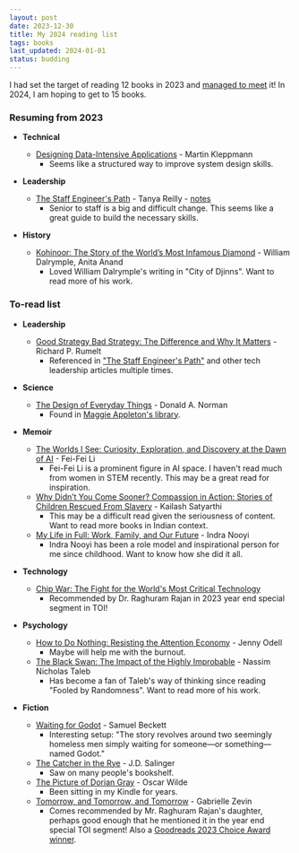 ```yaml
---
layout: post
date: 2023-12-30
title: My 2024 reading list
tags: books
last_updated: 2024-01-01
status: budding
---
```


I had set the target of reading 12 books in 2023 and [managed to meet](https://www.goodreads.com/user_challenges/46041049) it! In 2024, I am hoping to get to 15 books.

### Resuming from 2023

* **Technical**
  * [Designing Data-Intensive Applications](https://www.oreilly.com/library/view/designing-data-intensive-applications/9781491903063/) - Martin Kleppmann
    * Seems like a structured way to improve system design skills.

* **Leadership**
  * [The Staff Engineer's Path](https://www.oreilly.com/library/view/the-staff-engineers/9781098118723/) - Tanya Reilly - [notes](/staff-engineers-path)
    * Senior to staff is a big and difficult change. This seems like a great guide to build the necessary skills.

* **History**
  * [Kohinoor: The Story of the World’s Most Infamous Diamond](https://www.goodreads.com/book/show/33391999-kohinoor) - William Dalrymple, Anita Anand
    * Loved William Dalrymple's writing in  "City of Djinns". Want to read more of his work.


### To-read list

* **Leadership**
  * [Good Strategy Bad Strategy: The Difference and Why It Matters](https://www.goodreads.com/book/show/11721966-good-strategy-bad-strategy) - Richard P. Rumelt
    * Referenced in ["The Staff Engineer's Path"](/staff-engineers-path) and other tech leadership articles multiple times.

* **Science**
  * [The Design of Everyday Things](https://www.goodreads.com/book/show/840.The_Design_of_Everyday_Things) - Donald A. Norman
    * Found in [Maggie Appleton's library](https://maggieappleton.com/library).

* **Memoir**
  * [The Worlds I See: Curiosity, Exploration, and Discovery at the Dawn of AI](https://www.goodreads.com/book/show/144405196-the-worlds-i-see) - Fei-Fei Li
    * Fei-Fei Li is a prominent figure in AI space. I haven't read much from women in STEM recently. This may be a great read for inspiration.
  * [Why Didn’t You Come Sooner? Compassion in Action: Stories of Children Rescued From Slavery](https://amzn.eu/d/3AhgEZq) - Kailash Satyarthi
    * This may be a difficult read given the seriousness of content. Want to read more books in Indian context.
  * [My Life in Full: Work, Family, and Our Future](https://www.goodreads.com/book/show/57499853-my-life-in-full) - Indra Nooyi
    * Indra Nooyi has been a role model and inspirational person for me since childhood. Want to know how she did it all.

* **Technology**
  * [Chip War: The Fight for the World's Most Critical Technology](https://www.goodreads.com/book/show/60321447-chip-war)
    * Recommended by Dr. Raghuram Rajan in 2023 year end special segment in TOI!

* **Psychology**
  * [How to Do Nothing: Resisting the Attention Economy](https://www.goodreads.com/book/show/42771901-how-to-do-nothing) - Jenny Odell
    * Maybe will help me with the burnout.
  * [The Black Swan: The Impact of the Highly Improbable](https://www.goodreads.com/book/show/242472.The_Black_Swan) - Nassim Nicholas Taleb
    * Has become a fan of Taleb's way of thinking since reading "Fooled by Randomness". Want to read more of his work.

* **Fiction**
  * [Waiting for Godot](https://www.goodreads.com/book/show/17716.Waiting_for_Godot) - Samuel Beckett
    * Interesting setup: "The story revolves around two seemingly homeless men simply waiting for someone—or something—named Godot."
  * [The Catcher in the Rye](https://www.goodreads.com/book/show/5107.The_Catcher_in_the_Rye) - J.D. Salinger
    * Saw on many people's bookshelf.
  * [The Picture of Dorian Gray](https://www.goodreads.com/book/show/5297.The_Picture_of_Dorian_Gray) - Oscar Wilde
    * Been sitting in my Kindle for years.
  * [Tomorrow, and Tomorrow, and Tomorrow](https://www.goodreads.com/book/show/58784475-tomorrow-and-tomorrow-and-tomorrow) - Gabrielle Zevin
    * Comes recommended by Mr. Raghuram Rajan's daughter, perhaps good enough that he mentioned it in the year end special TOI segment! Also a [Goodreads 2023 Choice Award winner](https://www.goodreads.com/choiceawards/best-fiction-books-2022).